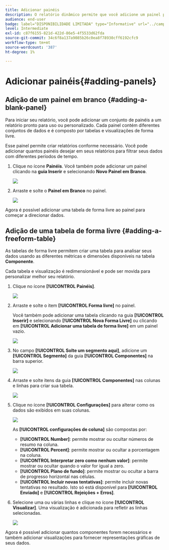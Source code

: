 ```yaml
---
title: Adicionar painéis
description: O relatório dinâmico permite que você adicione um painel para filtrar melhor os dados, dependendo do período escolhido.
audience: end-user
badge: label="DISPONIBILIDADE LIMITADA" type="Informative" url="../campaign-standard-migration-home.md" tooltip="Restrito a usuários migrados do Campaign Standard"
level: Intermediate
exl-id: c87f6155-821d-422d-86e5-4f5533d62fda
source-git-commit: 34c6f8a137a9085b26c0ea8f78930cff6192cfc9
workflow-type: tm+mt
source-wordcount: '387'
ht-degree: 1%

---
```


# Adicionar painéis{#adding-panels}

## Adição de um painel em branco {#adding-a-blank-panel}

Para iniciar seu relatório, você pode adicionar um conjunto de painéis a um relatório pronto para uso ou personalizado. Cada painel contém diferentes conjuntos de dados e é composto por tabelas e visualizações de forma livre.

Esse painel permite criar relatórios conforme necessário. Você pode adicionar quantos painéis desejar em seus relatórios para filtrar seus dados com diferentes períodos de tempo.

1. Clique no ícone **Painéis**. Você também pode adicionar um painel clicando na **guia Inserir** e selecionando **Novo Painel em Branco**.

   ![](assets/dynamic_report_panel_1.png)

1. Arraste e solte o **Painel em Branco** no painel.

   ![](assets/dynamic_report_panel.png)

Agora é possível adicionar uma tabela de forma livre ao painel para começar a direcionar dados.

## Adição de uma tabela de forma livre {#adding-a-freeform-table}

As tabelas de forma livre permitem criar uma tabela para analisar seus dados usando as diferentes métricas e dimensões disponíveis na tabela **Componente**.

Cada tabela e visualização é redimensionável e pode ser movida para personalizar melhor seu relatório.

1. Clique no ícone **[!UICONTROL Painéis]**.

   ![](assets/dynamic_report_panel_1.png)

1. Arraste e solte o item **[!UICONTROL Forma livre]** no painel.

   Você também pode adicionar uma tabela clicando na guia **[!UICONTROL Inserir]** e selecionando **[!UICONTROL Nova Forma Livre]** ou clicando em **[!UICONTROL Adicionar uma tabela de forma livre]** em um painel vazio.

   ![](assets/dynamic_report_panel_2.png)

1. No campo **[!UICONTROL Solte um segmento aqui]**, adicione um **[!UICONTROL Segmento]** da guia **[!UICONTROL Componentes]** na barra superior.

   ![](assets/dynamic_report_panel_3.png)

1. Arraste e solte itens da guia **[!UICONTROL Componentes]** nas colunas e linhas para criar sua tabela.

   ![](assets/dynamic_report_freeform_3.png)

1. Clique no ícone **[!UICONTROL Configurações]** para alterar como os dados são exibidos em suas colunas.

   ![](assets/dynamic_report_freeform_4.png)

   As **[!UICONTROL configurações de coluna]** são compostas por:

   * **[!UICONTROL Number]**: permite mostrar ou ocultar números de resumo na coluna.
   * **[!UICONTROL Percent]**: permite mostrar ou ocultar a porcentagem na coluna.
   * **[!UICONTROL Interpretar zero como nenhum valor]**: permite mostrar ou ocultar quando o valor for igual a zero.
   * **[!UICONTROL Plano de fundo]**: permite mostrar ou ocultar a barra de progresso horizontal nas células.
   * **[!UICONTROL Incluir novas tentativas]**: permite incluir novas tentativas no resultado. Isto só está disponível para **[!UICONTROL Enviado]** e **[!UICONTROL Rejeições + Erros]**.

1. Selecione uma ou várias linhas e clique no ícone **[!UICONTROL Visualizar]**. Uma visualização é adicionada para refletir as linhas selecionadas.

   ![](assets/dynamic_report_freeform_5.png)

Agora é possível adicionar quantos componentes forem necessários e também adicionar visualizações para fornecer representações gráficas de seus dados.
